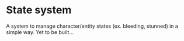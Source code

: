 # State system

A system to manage character/entity states (ex. bleeding, stunned) in a simple way.
Yet to be built...